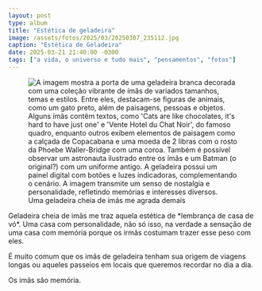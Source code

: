 ```yaml
---
layout: post
type: album
title: "Estética de geladeira"
image: /assets/fotos/2025/03/20250307_235112.jpg
caption: "Estética de Geladeira"
date: 2025-03-21 21:40:00 -0300
tags: ["a vida, o universo e tudo mais", "pensamentos", "fotos"]
---
```

<figure class="foto-post">
    <img src="{{ site.baseurl }}/assets/fotos/2025/03/20250307_235112.jpg" alt="A imagem mostra a porta de uma geladeira branca decorada com uma coleção vibrante de ímãs de variados tamanhos, temas e estilos. Entre eles, destacam-se figuras de animais, como um gato preto, além de paisagens, pessoas e objetos. Alguns ímãs contêm textos, como 'Cats are like chocolates, it's hard to have just one' e 'Vente Hotel du Chat Noir', do famoso quadro, enquanto outros exibem elementos de paisagem como a calçada de Copacabana e uma moeda de 2 libras com o rosto da Phoebe Waller-Bridge com uma coroa. Também é possível observar um astronauta ilustrado entre os ímãs e um Batman (o original?) com um uniforme antigo. A geladeira possui um painel digital com botões e luzes indicadoras, complementando o cenário. A imagem transmite um senso de nostalgia e personalidade, refletindo memórias e interesses diversos." title="minha geladeira">
<figcaption>Uma geladeira cheia de imãs me agrada demais</figcaption>
</figure>
Geladeira cheia de imãs me traz aquela estética de *lembrança de casa de vó*. Uma casa com personalidade, não só isso, na verdade a sensação de uma casa com memória porque os irmãs costumam trazer esse peso com eles.  

É muito comum que os imãs de geladeira tenham sua origem de viagens longas ou aqueles passeios em locais que queremos recordar no dia a dia.

Os imãs são memória.
